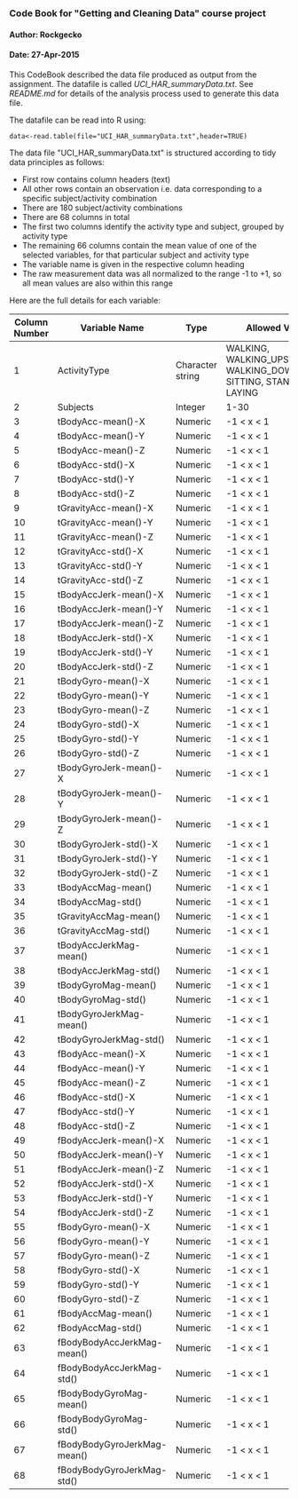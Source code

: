 ### Code Book for "Getting and Cleaning Data" course project

#### Author: Rockgecko
#### Date: 27-Apr-2015

This CodeBook described the data file produced as output from the assignment.
The datafile is called *UCI_HAR_summaryData.txt*. See *README.md* for details of the analysis process used to generate this data file.

The datafile can be read into R using:
```
data<-read.table(file="UCI_HAR_summaryData.txt",header=TRUE)
```

The data file "UCI_HAR_summaryData.txt" is structured according to tidy data principles as follows:

* First row contains column headers (text)
* All other rows contain an observation i.e. data corresponding to a specific subject/activity combination 
* There are 180 subject/activity combinations 
* There are 68 columns in total
* The first two columns identify the activity type and subject, grouped by activity type
* The remaining 66 columns contain the mean value of one of the selected variables, for that particular subject and activity type
* The variable name is given in the respective column heading
* The raw measurement data was all normalized to the range -1 to +1, so all mean values are also within this range

Here are the full details for each variable:

Column Number | Variable Name | Type | Allowed Values
------------- | ---- | ---- | --------------
1 | ActivityType | Character string | WALKING, WALKING_UPSTAIRS, WALKING_DOWNSTAIRS, SITTING, STANDING, LAYING
2 | Subjects | Integer | 1-30
3 | tBodyAcc-mean()-X | Numeric | -1 < x < 1
4 | tBodyAcc-mean()-Y | Numeric | -1 < x < 1
5 | tBodyAcc-mean()-Z | Numeric | -1 < x < 1
6 | tBodyAcc-std()-X | Numeric | -1 < x < 1
7 | tBodyAcc-std()-Y | Numeric | -1 < x < 1
8 | tBodyAcc-std()-Z | Numeric | -1 < x < 1
9 | tGravityAcc-mean()-X | Numeric | -1 < x < 1
10 | tGravityAcc-mean()-Y | Numeric | -1 < x < 1
11 | tGravityAcc-mean()-Z | Numeric | -1 < x < 1
12 | tGravityAcc-std()-X | Numeric | -1 < x < 1
13 | tGravityAcc-std()-Y | Numeric | -1 < x < 1
14 | tGravityAcc-std()-Z | Numeric | -1 < x < 1
15 | tBodyAccJerk-mean()-X | Numeric | -1 < x < 1
16 | tBodyAccJerk-mean()-Y | Numeric | -1 < x < 1
17 | tBodyAccJerk-mean()-Z | Numeric | -1 < x < 1
18 | tBodyAccJerk-std()-X | Numeric | -1 < x < 1
19 | tBodyAccJerk-std()-Y | Numeric | -1 < x < 1
20 | tBodyAccJerk-std()-Z | Numeric | -1 < x < 1
21 | tBodyGyro-mean()-X | Numeric | -1 < x < 1
22 | tBodyGyro-mean()-Y | Numeric | -1 < x < 1
23 | tBodyGyro-mean()-Z | Numeric | -1 < x < 1
24 | tBodyGyro-std()-X | Numeric | -1 < x < 1
25 | tBodyGyro-std()-Y | Numeric | -1 < x < 1
26 | tBodyGyro-std()-Z | Numeric | -1 < x < 1
27 | tBodyGyroJerk-mean()-X | Numeric | -1 < x < 1
28 | tBodyGyroJerk-mean()-Y | Numeric | -1 < x < 1
29 | tBodyGyroJerk-mean()-Z | Numeric | -1 < x < 1
30 | tBodyGyroJerk-std()-X | Numeric | -1 < x < 1
31 | tBodyGyroJerk-std()-Y | Numeric | -1 < x < 1
32 | tBodyGyroJerk-std()-Z | Numeric | -1 < x < 1
33 | tBodyAccMag-mean() | Numeric | -1 < x < 1
34 | tBodyAccMag-std() | Numeric | -1 < x < 1
35 | tGravityAccMag-mean() | Numeric | -1 < x < 1
36 | tGravityAccMag-std() | Numeric | -1 < x < 1
37 | tBodyAccJerkMag-mean() | Numeric | -1 < x < 1
38 | tBodyAccJerkMag-std() | Numeric | -1 < x < 1
39 | tBodyGyroMag-mean() | Numeric | -1 < x < 1
40 | tBodyGyroMag-std() | Numeric | -1 < x < 1
41 | tBodyGyroJerkMag-mean() | Numeric | -1 < x < 1
42 | tBodyGyroJerkMag-std() | Numeric | -1 < x < 1
43 | fBodyAcc-mean()-X | Numeric | -1 < x < 1
44 | fBodyAcc-mean()-Y | Numeric | -1 < x < 1
45 | fBodyAcc-mean()-Z | Numeric | -1 < x < 1
46 | fBodyAcc-std()-X | Numeric | -1 < x < 1
47 | fBodyAcc-std()-Y | Numeric | -1 < x < 1
48 | fBodyAcc-std()-Z | Numeric | -1 < x < 1
49 | fBodyAccJerk-mean()-X | Numeric | -1 < x < 1
50 | fBodyAccJerk-mean()-Y | Numeric | -1 < x < 1
51 | fBodyAccJerk-mean()-Z | Numeric | -1 < x < 1
52 | fBodyAccJerk-std()-X | Numeric | -1 < x < 1
53 | fBodyAccJerk-std()-Y | Numeric | -1 < x < 1
54 | fBodyAccJerk-std()-Z | Numeric | -1 < x < 1
55 | fBodyGyro-mean()-X | Numeric | -1 < x < 1
56 | fBodyGyro-mean()-Y | Numeric | -1 < x < 1
57 | fBodyGyro-mean()-Z | Numeric | -1 < x < 1
58 | fBodyGyro-std()-X | Numeric | -1 < x < 1
59 | fBodyGyro-std()-Y | Numeric | -1 < x < 1
60 | fBodyGyro-std()-Z | Numeric | -1 < x < 1
61 | fBodyAccMag-mean() | Numeric | -1 < x < 1
62 | fBodyAccMag-std() | Numeric | -1 < x < 1
63 | fBodyBodyAccJerkMag-mean() | Numeric | -1 < x < 1
64 | fBodyBodyAccJerkMag-std() | Numeric | -1 < x < 1
65 | fBodyBodyGyroMag-mean() | Numeric | -1 < x < 1
66 | fBodyBodyGyroMag-std() | Numeric | -1 < x < 1
67 | fBodyBodyGyroJerkMag-mean() | Numeric | -1 < x < 1
68 | fBodyBodyGyroJerkMag-std() | Numeric | -1 < x < 1



